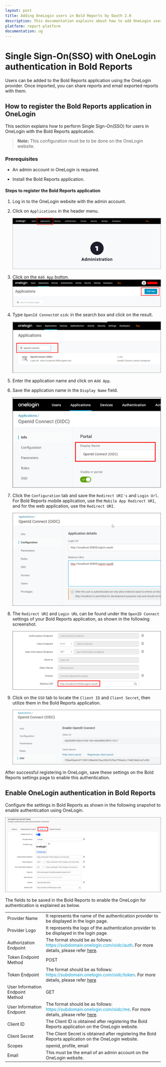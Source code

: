 ```yaml
---
layout: post
title: Adding OneLogin users in Bold Reports by Oauth 2.0
description: This documentation explains about how to add OneLogin user in Bold Reports using the OAuth 2.0 settings
platform: report-platform
documentation: ug
---
```


# Single Sign-On(SSO) with OneLogin authentication in Bold Reports

Users can be added to the Bold Reports application using the OneLogin provider. Once imported, you can share reports and email exported reports with them.

## How to register the Bold Reports application in OneLogin

This section explains how to perform Single Sign-On(SSO) for users in OneLogin with the Bold Reports application.

>**Note:** This configuration must be to be done on the OneLogin website.

### Prerequisites

* An admin account in OneLogin is required.

* Install the Bold Reports application.

#### Steps to register the Bold Reports application

1. Log in to the OneLogin website with the admin account.

2. Click on `Applications` in the header menu.

   ![Application page](/static/assets/on-premise/images/authentication/single-sign-on/oauth/onelogin/oneloginadmin.png)

3. Click on the `Add App` button.
   ![Add Application page](/static/assets/on-premise/images/authentication/single-sign-on/oauth/onelogin/oneloginaddapp.png)

4. Type `OpenId Connect`or `oidc` in the search box and click on the result.

    ![Openidconnect](/static/assets/on-premise/images/authentication/single-sign-on/oauth/onelogin/openidconnect.png)

5. Enter the application name and click on `Add App`.

6. Save the application name in the `Display Name` field.

   ![Applicationname](/static/assets/on-premise/images/authentication/single-sign-on/oauth/onelogin/oneloginname.png)

7. Click the `Configuration` tab and save the `Redirect URI's` and `Login Url`. For Bold Reports mobile application, use the `Mobile App Redirect URI`, and for the web application, use the `Redirect URI`.

   ![Redirect URI](/static/assets/on-premise/images/authentication/single-sign-on/oauth/onelogin/onelogin-save-redirect-uri.png)

8. The `Redirect URI` and `Login URL` can be found under the `OpenID Connect` settings of your Bold Reports application, as shown in the following screenshot.

   ![Redirecturi in setting](/static/assets/on-premise/images/authentication/single-sign-on/oauth/onelogin/login-redirect-uri.png)

9. Click on the `SSO` tab to locate the `Client ID` and `Client Secret`, then utilize them in the Bold Reports application.

   ![OneLoginClient details](/static/assets/on-premise/images/authentication/single-sign-on/oauth/onelogin/onelogin-client-secret.png)

After successful registering in OneLogin, save these settings on the Bold Reports settings page to enable this authentication.

## Enable OneLogin authentication in Bold Reports

Configure the settings in Bold Reports as shown in the following snapshot to enable authentication using OneLogin.

  ![OneLogin settings](/static/assets/on-premise/images/authentication/single-sign-on/oauth/onelogin/configure-boldreport-onelogin.png)

The fields to be saved in the Bold Reports to enable the OneLogin for authentication is explained as below.

<table>

<tr>
<td>Provider Name</td>
<td>It represents the name of the authentication provider to be displayed in the login page.</td>
</tr>

<tr>
<td>Provider Logo</td>
<td>It represents the logo of the authentication provider to be displayed in the login page.</td>
</tr>

<tr>
<td>Authorization Endpoint</td>
<td>The format should be as follows: <span style="color:#0c9dd1">https://subdomain.onelogin.com/oidc/auth</span>. For more details, please refer <a href="https://developers.onelogin.com/openid-connect/api/authorization-code">here</a>.
</td>
</tr>

<tr>
<td>Token Endpoint Method</td>
<td>POST</td>
</tr>

<tr>
<td>Token Endpoint</td>
<td>The format should be as follows: <span style="color:#0c9dd1">https://subdomain.onelogin.com/oidc/token</span>. For more details, please refer <a href="https://developers.onelogin.com/openid-connect/api/authorization-code-grant">here</a></td>
</tr>

<tr>
<td>User Information Endpoint Method</td>
<td>GET</td>
</tr>

<tr>
<td>User Information Endpoint</td>
<td>The format should be as follows: <span style="color:#0c9dd1">https://subdomain.onelogin.com/oidc/me</span>. For more details, please refer <a href="https://developers.onelogin.com/openid-connect/api/user-info">here</a>.
</tr>

<tr>
<td>Client ID</td>
<td>The Client ID is obtained after registering the Bold Reports application on the OneLogin website.</td>
</tr>

<tr>
<td>Client Secret</td>
<td>The Client Secret is obtained after registering the Bold Reports application on the OneLogin website.</td>
</tr>

<tr>
<td>Scopes</td>
<td>openid, profile, email</td>
</tr>

<tr>
<td>Email</td>
<td>This must be the email of an admin account on the OneLogin website.</td>
</tr>

</table>